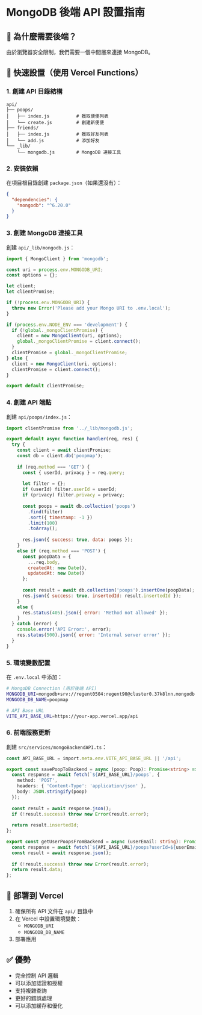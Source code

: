 # MongoDB 後端 API 設置指南

## 🎯 為什麼需要後端？

由於瀏覽器安全限制，我們需要一個中間層來連接 MongoDB。

## 🚀 快速設置（使用 Vercel Functions）

### 1. 創建 API 目錄結構

```
api/
├── poops/
│   ├── index.js          # 獲取便便列表
│   └── create.js         # 創建新便便
├── friends/
│   ├── index.js          # 獲取好友列表
│   └── add.js            # 添加好友
└── _lib/
    └── mongodb.js        # MongoDB 連接工具
```

### 2. 安裝依賴

在項目根目錄創建 `package.json`（如果還沒有）：

```json
{
  "dependencies": {
    "mongodb": "^6.20.0"
  }
}
```

### 3. 創建 MongoDB 連接工具

創建 `api/_lib/mongodb.js`：

```javascript
import { MongoClient } from 'mongodb';

const uri = process.env.MONGODB_URI;
const options = {};

let client;
let clientPromise;

if (!process.env.MONGODB_URI) {
  throw new Error('Please add your Mongo URI to .env.local');
}

if (process.env.NODE_ENV === 'development') {
  if (!global._mongoClientPromise) {
    client = new MongoClient(uri, options);
    global._mongoClientPromise = client.connect();
  }
  clientPromise = global._mongoClientPromise;
} else {
  client = new MongoClient(uri, options);
  clientPromise = client.connect();
}

export default clientPromise;
```

### 4. 創建 API 端點

創建 `api/poops/index.js`：

```javascript
import clientPromise from '../_lib/mongodb.js';

export default async function handler(req, res) {
  try {
    const client = await clientPromise;
    const db = client.db('poopmap');
    
    if (req.method === 'GET') {
      const { userId, privacy } = req.query;
      
      let filter = {};
      if (userId) filter.userId = userId;
      if (privacy) filter.privacy = privacy;
      
      const poops = await db.collection('poops')
        .find(filter)
        .sort({ timestamp: -1 })
        .limit(100)
        .toArray();
      
      res.json({ success: true, data: poops });
    } 
    else if (req.method === 'POST') {
      const poopData = {
        ...req.body,
        createdAt: new Date(),
        updatedAt: new Date()
      };
      
      const result = await db.collection('poops').insertOne(poopData);
      res.json({ success: true, insertedId: result.insertedId });
    }
    else {
      res.status(405).json({ error: 'Method not allowed' });
    }
  } catch (error) {
    console.error('API Error:', error);
    res.status(500).json({ error: 'Internal server error' });
  }
}
```

### 5. 環境變數配置

在 `.env.local` 中添加：

```bash
# MongoDB Connection (用於後端 API)
MONGODB_URI=mongodb+srv://regent0504:regent90@cluster0.37k8lnn.mongodb.net/?appName=Cluster0
MONGODB_DB_NAME=poopmap

# API Base URL
VITE_API_BASE_URL=https://your-app.vercel.app/api
```

### 6. 前端服務更新

創建 `src/services/mongoBackendAPI.ts`：

```typescript
const API_BASE_URL = import.meta.env.VITE_API_BASE_URL || '/api';

export const savePoopToBackend = async (poop: Poop): Promise<string> => {
  const response = await fetch(`${API_BASE_URL}/poops`, {
    method: 'POST',
    headers: { 'Content-Type': 'application/json' },
    body: JSON.stringify(poop)
  });
  
  const result = await response.json();
  if (!result.success) throw new Error(result.error);
  
  return result.insertedId;
};

export const getUserPoopsFromBackend = async (userEmail: string): Promise<Poop[]> => {
  const response = await fetch(`${API_BASE_URL}/poops?userId=${userEmail}`);
  const result = await response.json();
  
  if (!result.success) throw new Error(result.error);
  return result.data;
};
```

## 🚀 部署到 Vercel

1. 確保所有 API 文件在 `api/` 目錄中
2. 在 Vercel 中設置環境變數：
   - `MONGODB_URI`
   - `MONGODB_DB_NAME`
3. 部署應用

## ✅ 優勢

- 完全控制 API 邏輯
- 可以添加認證和授權
- 支持複雜查詢
- 更好的錯誤處理
- 可以添加緩存和優化